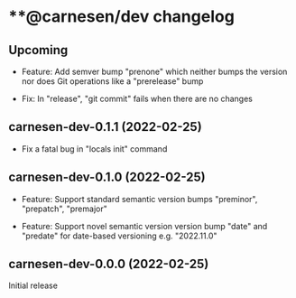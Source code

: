 # **@carnesen/dev changelog

## Upcoming

- Feature: Add semver bump "prenone" which neither bumps the version nor does Git operations like a "prerelease" bump

- Fix: In "release", "git commit" fails when there are no changes

## carnesen-dev-0.1.1 (2022-02-25)

- Fix a fatal bug in "locals init" command

## carnesen-dev-0.1.0 (2022-02-25)

- Feature: Support standard semantic version bumps "preminor", "prepatch", "premajor"

- Feature: Support novel semantic version version bump  "date" and "predate" for date-based versioning e.g. "2022.11.0"

## carnesen-dev-0.0.0 (2022-02-25)

Initial release
